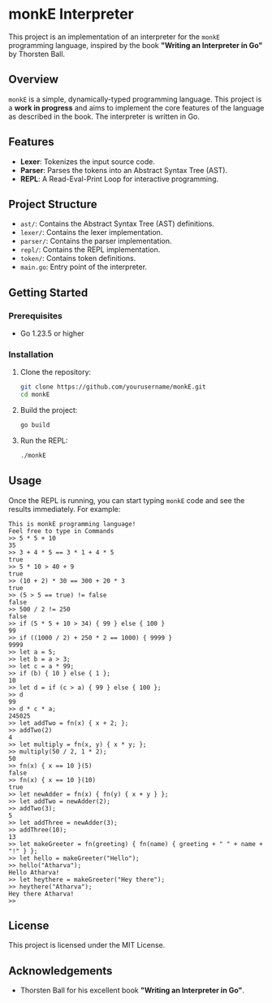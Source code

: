 # monkE Interpreter

This project is an implementation of an interpreter for the `monkE` programming language, inspired by the book **"Writing an Interpreter in Go"** by Thorsten Ball. 

## Overview

`monkE` is a simple, dynamically-typed programming language. This project is a **work in progress** and aims to implement the core features of the language as described in the book. The interpreter is written in Go.

## Features

- **Lexer**: Tokenizes the input source code.
- **Parser**: Parses the tokens into an Abstract Syntax Tree (AST).
- **REPL**: A Read-Eval-Print Loop for interactive programming.

## Project Structure

- `ast/`: Contains the Abstract Syntax Tree (AST) definitions.
- `lexer/`: Contains the lexer implementation.
- `parser/`: Contains the parser implementation.
- `repl/`: Contains the REPL implementation.
- `token/`: Contains token definitions.
- `main.go`: Entry point of the interpreter.

## Getting Started

### Prerequisites

- Go 1.23.5 or higher

### Installation

1. Clone the repository:
    ```sh
    git clone https://github.com/yourusername/monkE.git
    cd monkE
    ```

2. Build the project:
    ```sh
    go build
    ```

3. Run the REPL:
    ```sh
    ./monkE
    ```

## Usage

Once the REPL is running, you can start typing `monkE` code and see the results immediately. For example:

```monkE
This is monkE programming language!
Feel free to type in Commands
>> 5 * 5 + 10
35
>> 3 + 4 * 5 == 3 * 1 + 4 * 5
true
>> 5 * 10 > 40 + 9
true
>> (10 + 2) * 30 == 300 + 20 * 3
true
>> (5 > 5 == true) != false                                                                                                                                                                  
false
>> 500 / 2 != 250
false
>> if (5 * 5 + 10 > 34) { 99 } else { 100 }
99
>> if ((1000 / 2) + 250 * 2 == 1000) { 9999 }
9999
>> let a = 5;
>> let b = a > 3;
>> let c = a * 99;
>> if (b) { 10 } else { 1 };
10
>> let d = if (c > a) { 99 } else { 100 };
>> d
99
>> d * c * a;
245025
>> let addTwo = fn(x) { x + 2; };
>> addTwo(2)
4
>> let multiply = fn(x, y) { x * y; };
>> multiply(50 / 2, 1 * 2);
50
>> fn(x) { x == 10 }(5)
false
>> fn(x) { x == 10 }(10) 
true
>> let newAdder = fn(x) { fn(y) { x + y } };
>> let addTwo = newAdder(2);
>> addTwo(3);
5
>> let addThree = newAdder(3);
>> addThree(10);
13
>> let makeGreeter = fn(greeting) { fn(name) { greeting + " " + name + "!" } };
>> let hello = makeGreeter("Hello");
>> hello("Atharva");
Hello Atharva!
>> let heythere = makeGreeter("Hey there");
>> heythere("Atharva");
Hey there Atharva!
>>
```

## License

This project is licensed under the MIT License.

## Acknowledgements

- Thorsten Ball for his excellent book **"Writing an Interpreter in Go"**.
